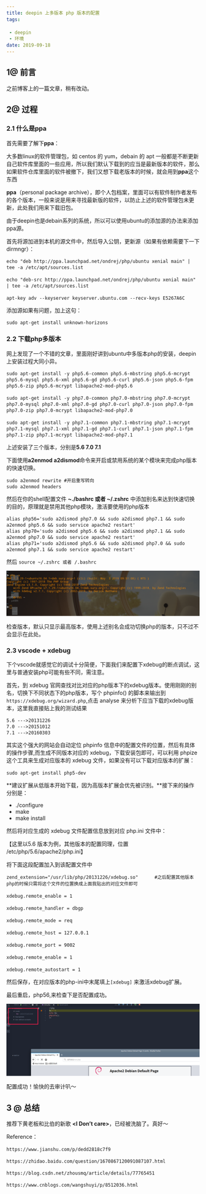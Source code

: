 ```yaml
---
title: deepin 上多版本 php 版本的配置
tags:

 - deepin
 - 环境
date: 2019-09-18
---
```



## 1@ 前言

之前博客上的一篇文章，稍有改动。

## 2@ 过程

### 2.1 什么是ppa

首先需要了解下**ppa**：

大多数linux的软件管理包，如 centos 的 yum，debain 的 apt 一般都是不断更新自己软件库里面的一些应用，所以我们默认下载到的应当是最新版本的软件，那么如果软件仓库里面的软件被撤下，我们又想下载老版本的时候，就会用到**ppa**这个东西

**ppa**（personal package archive），即个人包档案，里面可以有软件制作者发布的各个版本，一般来说是用来寻找最新版的软件，以防止上述的软件管理包未更新，此处我们用来下载旧包。

由于deepin也是debain系列的系统，所以可以使用ubuntu的添加源的办法来添加ppa源。

首先将源加进到本机的源文件中，然后导入公钥，更新源（如果有依赖需要下一下dirmngr）：

```
echo "deb http://ppa.launchpad.net/ondrej/php/ubuntu xenial main" | tee -a /etc/apt/sources.list

echo "deb-src http://ppa.launchpad.net/ondrej/php/ubuntu xenial main" | tee -a /etc/apt/sources.list

apt-key adv --keyserver keyserver.ubuntu.com --recv-keys E5267A6C
```

添加源如果有问题，加上这句：

```
sudo apt-get install unknown-horizons
```

### 2.2 下载php多版本

网上发现了一个不错的文章，里面刚好讲到ubuntu中多版本php的安装，deepin上安装过程大同小异。

```
sudo apt-get install -y php5.6-common php5.6-mbstring php5.6-mcrypt php5.6-mysql php5.6-xml php5.6-gd php5.6-curl php5.6-json php5.6-fpm php5.6-zip php5.6-mcrypt libapache2-mod-php5.6

sudo apt-get install -y php7.0-common php7.0-mbstring php7.0-mcrypt php7.0-mysql php7.0-xml php7.0-gd php7.0-curl php7.0-json php7.0-fpm php7.0-zip php7.0-mcrypt libapache2-mod-php7.0

sudo apt-get install -y php7.1-common php7.1-mbstring php7.1-mcrypt php7.1-mysql php7.1-xml php7.1-gd php7.1-curl php7.1-json php7.1-fpm php7.1-zip php7.1-mcrypt libapache2-mod-php7.1
```

上述安装了三个版本，分别是**5.6 7.0 7.1**

下面使用**a2enmod a2dismod**命令来开启或禁用系统的某个模块来完成php版本的快速切换。

```
sudo a2enmod rewrite #开启重写转向
sudo a2enmod headers
```

然后在你的shell配置文件 **~./bashrc 或者 ~/.zshrc** 中添加别名来达到快速切换的目的，原理就是禁用其他php模块，激活要使用的php版本

```
alias php56='sudo a2dismod php7.0 && sudo a2dismod php7.1 && sudo a2enmod php5.6 && sudo service apache2 restart'
alias php70='sudo a2dismod php5.6 && sudo a2dismod php7.1 && sudo a2enmod php7.0 && sudo service apache2 restart'
alias php71='sudo a2dismod php5.6 && sudo a2dismod php7.0 && sudo a2enmod php7.1 && sudo service apache2 restart'
```

然后 `source ~/.zshrc 或者 /.bashrc`

![img](https://raw.githubusercontent.com/59lx/userful_photo/master/myblog_photos/DEEPIN/%E6%B7%B1%E5%BA%A6%E6%88%AA%E5%9B%BE_%E9%80%89%E6%8B%A9%E5%8C%BA%E5%9F%9F_20190522162731.png)

检查版本，默认只显示最高版本，使用上述别名会成功切换php的版本，只不过不会显示在此处。

### 2.3 vscode + xdebug

下个vscode就感觉它的调试十分简便，下面我们来配置下xdebug的断点调试，这里与普通安装php可能有些不同，需注意。

首先，到 xdebug 官网查找对比对应的php版本下的xdebug版本。使用刚刚的别名，切换下不同状态下的php版本，写个 phpinfo() 的脚本来输出到 `https://xdebug.org/wizard.php`,点击 analyse 来分析下应当下载的xdebug版本，这里我直接贴上我的测试结果

```
5.6 --->20131226
7.0 --->20151012
7.1 --->20160303
```

其实这个强大的网站会自动定位 phpinfo 信息中的配置文件的位置，然后有具体的操作步骤,而生成不同版本对应的 xdebug，下载安装包即可，可以利用 phpize 这个工具来生成对应版本的 xdebug 文件，如果没有可以下载对应版本的扩展：

`sudo apt-get install php5-dev`

**建议扩展从低版本开始下载，因为高版本扩展会优先被识别。**接下来的操作分别是：

- ./configure
- make
- make install

然后将对应生成的 xdebug 文件配置信息放到对应 php.ini 文件中：

【这里以5.6 版本为例，其他版本的配置同理，位置 /etc/php/5.6/apache2/php.ini】

将下面这段配置加入到该配置文件中

```
zend_extension="/usr/lib/php/20131226/xdebug.so"      #之后配置其他版本php的时候只需将这个文件的位置换成上面我贴出的对应文件即可                                                                                                                      

xdebug.remote_enable = 1

xdebug.remote_handler = dbgp

xdebug.remote_mode = req 

xdebug.remote_host = 127.0.0.1

xdebug.remote_port = 9002

xdebug.remote_enable = 1

xdebug.remote_autostart = 1
```

然后保存，在对应版本的php-ini中末尾填上`[xdebug]` 来激活xdebug扩展。

最后重启，php56,来检查下是否配置成功。

![img](https://raw.githubusercontent.com/59lx/userful_photo/master/myblog_photos/DEEPIN/%E6%B7%B1%E5%BA%A6%E6%88%AA%E5%9B%BE_%E9%80%89%E6%8B%A9%E5%8C%BA%E5%9F%9F_20190522164713.png)

配置成功！愉快的去审计叭～

## 3 @ 总结

推荐下黄老板和比伯的新歌 **<I Don’t care>**，已经被洗脑了。真好～

Reference：

`https://www.jianshu.com/p/dedd2818c7f9`

`https://zhidao.baidu.com/question/1670867120091087107.html`

`https://blog.csdn.net/zhousmq/article/details/77765451`

`https://www.cnblogs.com/wangshuyi/p/8512036.html`
